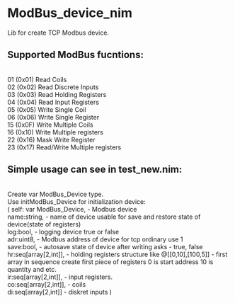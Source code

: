 # ModBus_device_nim
Lib for create TCP Modbus device.
## Supported ModBus fucntions: 
<br>                                01 (0x01) Read Coils
<br>                           02 (0x02) Read Discrete Inputs
<br>                           03 (0x03) Read Holding Registers
<br>                           04 (0x04) Read Input Registers
<br>                           05 (0x05) Write Single Coil
<br>                            06 (0x06) Write Single Register
<br>                            15 (0x0F) Write Multiple Coils
<br>                            16 (0x10) Write Multiple registers
<br>                            22 (0x16) Mask Write Register
<br>                            23 (0x17) Read/Write Multiple registers
<br>
## Simple usage can see in test_new.nim:
<br>Create var ModBus_Device type.
<br>Use initModBus_Device for initialization device:
<br>( self: var ModBus_Device, - Modbus device
<br>name:string, - name of device usable for save and restore state of device(state of registers)
<br>log:bool, - logging device true or false
<br>adr:uint8, - Modbus address of device for tcp ordinary use 1
<br>save:bool, - autosave state of device after writing asks - true, false
<br>hr:seq[array[2,int]], - holding registers structure like @[[0,10],[100,5]] - first array in sequence create first piece of registers 0 is start address 10 is quantity and etc.
<br>ir:seq[array[2,int]], - input registers.
<br>co:seq[array[2,int]], - coils
<br>di:seq[array[2,int]] - diskret inputs )

